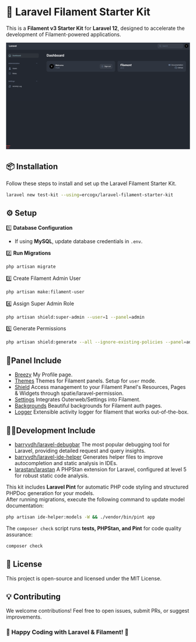 # 🚀 Laravel Filament Starter Kit

This is a **Filament v3 Starter Kit** for **Laravel 12**, designed to accelerate the development of Filament-powered applications.

![](https://raw.githubusercontent.com/ercogx/laravel-filament-starter-kit/main/preview.png)

## 📦 Installation

Follow these steps to install and set up the Laravel Filament Starter Kit.

```bash
laravel new test-kit --using=ercogx/laravel-filament-starter-kit
```

## ⚙️ Setup

1️⃣ **Database Configuration**
- If using **MySQL**, update database credentials in `.env`.

2️⃣ **Run Migrations**
```bash
php artisan migrate
````

3️⃣ Create Filament Admin User
```bash
php artisan make:filament-user
```

4️⃣ Assign Super Admin Role
```bash
php artisan shield:super-admin --user=1 --panel=admin
```

5️⃣ Generate Permissions
```bash
php artisan shield:generate --all --ignore-existing-policies --panel=admin
```

## 🌟Panel Include 

- [Breezy](https://filamentphp.com/plugins/jeffgreco-breezy) My Profile page.
- [Themes](https://filamentphp.com/plugins/hasnayeen-themes) Themes for Filament panels. Setup for `user` mode.
- [Shield](https://filamentphp.com/plugins/bezhansalleh-shield) Access management to your Filament Panel's Resources, Pages & Widgets through spatie/laravel-permission.
- [Settings](https://filamentphp.com/plugins/outerweb-settings) Integrates Outerweb/Settings into Filament.
- [Backgrounds](https://filamentphp.com/plugins/swisnl-backgrounds) Beautiful backgrounds for Filament auth pages.
- [Logger](https://filamentphp.com/plugins/z3d0x-logger) Extensible activity logger for filament that works out-of-the-box.

## 🧑‍💻Development Include

- [barryvdh/laravel-debugbar](https://github.com/barryvdh/laravel-debugbar) The most popular debugging tool for Laravel, providing detailed request and query insights.
- [barryvdh/laravel-ide-helper](https://github.com/barryvdh/laravel-ide-helper) Generates helper files to improve autocompletion and static analysis in IDEs.
- [larastan/larastan](https://github.com/larastan/larastan) A PHPStan extension for Laravel, configured at level 5 for robust static code analysis.

This kit includes **Laravel Pint** for automatic PHP code styling and structured PHPDoc generation for your models.  
After running migrations, execute the following command to update model documentation:

```bash
php artisan ide-helper:models -W && ./vendor/bin/pint app 
```

The `composer check` script runs **tests, PHPStan, and Pint** for code quality assurance:
```bash
composer check
```

## 📜 License

This project is open-source and licensed under the MIT License.

## 💡 Contributing

We welcome contributions! Feel free to open issues, submit PRs, or suggest improvements.


### 🚀 Happy Coding with Laravel & Filament! 🎉
